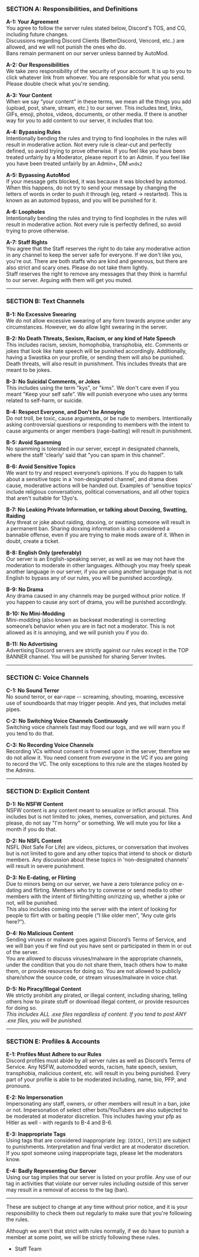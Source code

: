 ### SECTION A: Responsibilities, and Definitions

**A-1: Your Agreement**\
You agree to follow the server rules stated below, Discord's TOS, and CG, including future changes.\
Discussions regarding Discord Clients (BetterDiscord, Vencord, etc..) are allowed, and we will not punish the ones who do.\
Bans remain permanent on our server unless banned by AutoMod.

**A-2: Our Responsibilities**\
We take zero responsibility of the security of your account. It is up to you to click whatever link from whoever. You are responsible for what you send. Please double check what you're sending.

**A-3: Your Content**\
When we say “your content” in these terms, we mean all the things you add (upload, post, share, stream, etc.) to our server. This includes text, links, GIFs, emoji, photos, videos, documents, or other media. If there is another way for you to add content to our server, it includes that too.

**A-4: Bypassing Rules**\
Intentionally bending the rules and trying to find loopholes in the rules will result in moderative action. Not every rule is clear-cut and perfectly defined, so avoid trying to prove otherwise. If you feel like you have been treated unfairly by a Moderator, please report it to an Admin. If you feel like you have been treated unfairly by an Admin+, DM `wndx2`

**A-5: Bypassing AutoMod**\
If your message gets blocked, it was because it was blocked by automod. When this happens, do not try to send your message by changing the letters of words in order to push it through (eg, retard -> restarted). This is known as an automod bypass, and you will be punished for it.

**A-6: Loopholes**\
Intentionally bending the rules and trying to find loopholes in the rules will result in moderative action. Not every rule is perfectly defined, so avoid trying to prove otherwise.

**A-7: Staff Rights**\
You agree that the Staff reserves the right to do take any moderative action in any channel to keep the server safe for everyone. If we don't like you, you're out. There are both staffs who are kind and generous, but there are also strict and scary ones. Please do not take them lightly.\
Staff reserves the right to remove any messages that they think is harmful to our server. Arguing with them will get you muted.

---

### SECTION B: Text Channels

**B-1: No Excessive Swearing**\
We do not allow excessive swearing of any form towards anyone under any circumstances. However, we do allow light swearing in the server.

**B-2: No Death Threats, Sexism, Racism, or any kind of Hate Speech**\
This includes racism, sexism, homophobia, transphobia, etc. Comments or jokes that look like hate speech will be punished accordingly. Additionally, having a Swastika on your profile, or sending them will also be punished. Death threats, will also result in punishment. This includes threats that are meant to be jokes.

**B-3: No Suicidal Comments, or Jokes**\
This includes using the term "kys", or "kms". We don't care even if you meant "Keep your self safe". We will punish everyone who uses any terms related to self-harm, or suicide.

**B-4: Respect Everyone, and Don't be Annoying**\
Do not troll, be toxic, cause arguments, or be rude to members.
Intentionally asking controversial questions or responding to members with the intent to cause arguments or anger members (rage-baiting) will result in punishment.

**B-5: Avoid Spamming**\
No spamming is tolerated in our server, except in designated channels, where the staff 'clearly' said that "you can spam in this channel".

**B-6: Avoid Sensitive Topics**\
We want to try and respect everyone’s opinions. If you do happen to talk about a sensitive topic in a 'non-designated channel', and drama does cause, moderative actions will be handed out. Examples of 'sensitive topics' include religious conversations, political conversations, and all other topics that aren't suitable for 13yo's.

**B-7: No Leaking Private Information, or talking about Doxxing, Swatting, Raiding**\
Any threat or joke about raiding, doxxing, or swatting someone will result in a permanent ban. Sharing doxxing information is also considered a bannable offense, even if you are trying to make mods aware of it. When in doubt, create a ticket.

**B-8: English Only (preferably)**\
Our server is an English-speaking server, as well as we may not have the moderation to moderate in other languages. Although you may freely speak another language in our server, if you are using another language that is not English to bypass any of our rules, you will be punished accordingly.

**B-9: No Drama**\
Any drama caused in any channels may be purged without prior notice. If you happen to cause any sort of drama, you will be punished accordingly.

**B-10: No Mini-Modding**\
Mini-modding (also known as backseat moderating) is correcting someone’s behavior when you are in fact not a moderator. This is not allowed as it is annoying, and we will punish you if you do.

**B-11: No Advertising**\
Advertising Discord servers are strictly against our rules except in the TOP BANNER channel. You will be punished for sharing Server Invites.

---

### SECTION C: Voice Channels

**C-1: No Sound Terror**\
No sound terror, or ear-rape -- screaming, shouting, moaning, excessive use of soundboards that may trigger people. And yes, that includes metal pipes.

**C-2: No Switching Voice Channels Continuously**\
Switching voice channels fast may flood our logs, and we will warn you if you tend to do that.

**C-3: No Recording Voice Channels**\
Recording VCs without consent is frowned upon in the server, therefore we do not allow it. You need consent from _everyone_ in the VC if you are going to record the VC. The only exceptions to this rule are the stages hosted by the Admins.

---

### SECTION D: Explicit Content

**D-1: No NSFW Content**\
NSFW content is any content meant to sexualize or inflict arousal. This includes but is not limited to: jokes, memes, conversation, and pictures. And please, do not say "I'm horny" or something. We will mute you for like a month if you do that.

**D-2: No NSFL Content**\
NSFL (Not Safe For Life) are videos, pictures, or conversation that involves but is not limited to gore and any other topics that intend to shock or disturb members. Any discussion about these topics in 'non-designated channels' will result in severe punishment.

**D-3: No E-dating, or Flirting**\
Due to minors being on our server, we have a zero tolerance policy on e-dating and flirting. Members who try to converse or send media to other members with the intent of flirting/hitting on/rizzing up, whether a joke or not, will be punished.\
This also includes coming into the server with the intent of looking for people to flirt with or baiting people (“I like older men”, “Any cute girls here?”).

**D-4: No Malicious Content**\
Sending viruses or malware goes against Discord’s Terms of Service, and we will ban you if we find out you have sent or participated in them in or out of the server.\
You are allowed to discuss viruses/malware in the appropriate channels, under the condition that you do not share them, teach others how to make them, or provide resources for doing so. You are not allowed to publicly share/show the source code, or stream viruses/malware in voice chat.

**D-5: No Piracy/Illegal Content**\
We strictly prohibit any pirated, or illegal content, including sharing, telling others how to pirate stuff or download illegal content, or provide resources for doing so.\
_This includes ALL .exe files regardless of content. If you tend to post ANY .exe files, you will be punished._

---

### SECTION E: Profiles & Accounts

**E-1: Profiles Must Adhere to our Rules**\
Discord profiles must abide by all server rules as well as Discord’s Terms of Service. Any NSFW, automodded words, racism, hate speech, sexism, transphobia, malicious content, etc. will result in you being punished. Every part of your profile is able to be moderated including, name, bio, PFP, and pronouns.

**E-2: No Impersonation**\
Impersonating any staff, owners, or other members will result in a ban, joke or not. Impersonation of select other bots/YouTubers are also subjected to be moderated at moderator discretion. This includes having your pfp as Hitler as well - with regards to B-4 and B-6.

**E-3: Inappropriate Tags**\
Using tags that are considered inappropriate (eg: `[DICK]`, `[KYS]`) are subject to punishments. Interpretation and final verdict are at moderator discretion. If you spot someone using inappropriate tags, please let the moderators know.

**E-4: Badly Representing Our Server**\
Using our tag implies that our server is listed on your profile. Any use of our tag in activities that violate our server rules including outside of this server may result in a removal of access to the tag (ban).

---

These are subject to change at any time without prior notice, and it is your responsibility to check them out regularly to make sure that you're following the rules.

Although we aren't that strict with rules normally, if we do have to punish a member at some point, we will be strictly following these rules.

-   Staff Team

